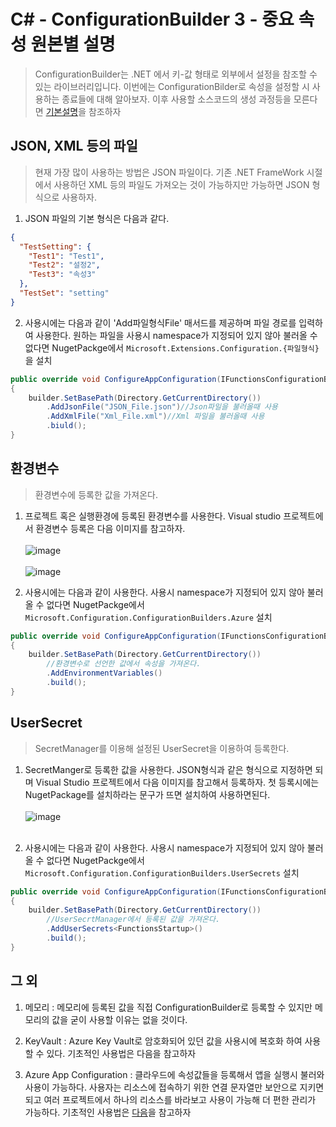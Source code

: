 # C# - ConfigurationBuilder 3 - 중요 속성 원본별 설명
> ConfigurationBuilder는 .NET 에서 키-값 형태로 외부에서 설정을 참조할 수 있는 라이브러리입니다. 이번에는 ConfigurationBilder로 속성을 설정할 시 사용하는 종료들에 대해 알아보자. 이후 사용할 소스코드의 생성 과정등을 모른다면 [기본설명](https://nanenchanga.tistory.com/entry/C-ConfigurationBier-1-ConfigurationBuilder%EB%9E%80)을 참조하자


## JSON, XML 등의 파일
> 현재 가장 많이 사용하는 방법은 JSON 파일이다. 기존 .NET FrameWork 시절에서 사용하던 XML 등의 파일도 가져오는 것이 가능하지만 가능하면 JSON 형식으로 사용하자.


1. JSON 파일의 기본 형식은 다음과 같다.

```json
{
  "TestSetting": {
    "Test1": "Test1",
    "Test2": "설정2",
    "Test3": "속성3"
  },
  "TestSet": "setting"
}
```

2. 사용시에는 다음과 같이 'Add파일형식File' 매서드를 제공하며 파일 경로를 입력하여 사용한다. 원하는 파일을 사용시 namespace가 지정되어 있지 않아 불러올 수 없다면 NugetPackge에서 `Microsoft.Extensions.Configuration.{파일형식}`을 설치


```c#
public override void ConfigureAppConfiguration(IFunctionsConfigurationBuilder builder)
{
    builder.SetBasePath(Directory.GetCurrentDirectory())
        .AddJsonFile("JSON_File.json")//Json파일을 불러올때 사용
        .AddXmlFile("Xml_File.xml")//Xml 파일을 불러올때 사용
        .biuld();
}
```

## 환경변수
> 환경변수에 등록한 값을 가져온다.

1. 프로젝트 혹은 실행환경에 등록된 환경변수를 사용한다. Visual studio 프로젝트에서 환경변수 등록은 다음 이미지를 참고하자.<br><br>
![image](https://user-images.githubusercontent.com/39551265/177147965-6c5f6e46-c806-4fe5-a700-855f77b781aa.png)<br><br>![image](https://user-images.githubusercontent.com/39551265/177148128-0917003b-039a-4148-92fb-38065e5009cb.png)

2. 사용시에는 다음과 같이 사용한다. 사용시 namespace가 지정되어 있지 않아 불러올 수 없다면 NugetPackge에서 `Microsoft.Configuration.ConfigurationBuilders.Azure` 설치


```c#
public override void ConfigureAppConfiguration(IFunctionsConfigurationBuilder builder)
{
    builder.SetBasePath(Directory.GetCurrentDirectory())
        //환경변수로 선언한 값에서 속성을 가져온다.
        .AddEnvironmentVariables()
        .build();
}
```

## UserSecret
> SecretManager를 이용해 설정된 UserSecret을 이용하여 등록한다.

1. SecretManger로 등록한 값을 사용한다. JSON형식과 같은 형식으로 지정하면 되며 Visual Studio 프로젝트에서 다음 이미지를 참고해서 등록하자. 첫 등록시에는 NugetPackage를 설치하라는 문구가 뜨면 설치하여 사용하면된다.<br><br>![image](https://user-images.githubusercontent.com/39551265/177149346-ec60cb94-a104-4881-bad0-988264e9b57a.png)<br><br>

2.  사용시에는 다음과 같이 사용한다. 사용시 namespace가 지정되어 있지 않아 불러올 수 없다면 NugetPackge에서 `Microsoft.Configuration.ConfigurationBuilders.UserSecrets` 설치

```c#
public override void ConfigureAppConfiguration(IFunctionsConfigurationBuilder builder)
{
    builder.SetBasePath(Directory.GetCurrentDirectory())
        //UserSecrtManager에서 등록된 값을 가져온다.
        .AddUserSecrets<FunctionsStartup>()
        .build();
}
```


## 그 외

1. 메모리 : 메모리에 등록된 값을 직접 ConfigurationBuilder로 등록할 수 있지만 메모리의 값을 굳이 사용할 이유는 없을 것이다.

2. KeyVault : Azure Key Vault로 암호화되어 있던 값을 사용시에 복호화 하여 사용할 수 있다. 기초적인 사용법은 다음을 참고하자

3. Azure App Configuration : 클라우드에 속성값들을 등록해서 앱을 실행시 불러와 사용이 가능하다. 사용자는 리소스에 접속하기 위한 연결 문자열만 보안으로 지키면 되고 여러 프로젝트에서 하나의 리소스를 바라보고 사용이 가능해 더 편한 관리가 가능하다. 기초적인 사용법은 [다음](https://nanenchanga.tistory.com/entry/Azure-Functions-Azure-Functions-%EC%84%A4%EC%A0%95-Azure-App-Configuration-%EC%97%B0%EA%B2%B0)을 참고하자